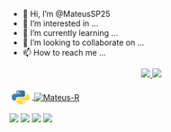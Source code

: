 - 👋 Hi, I’m @MateusSP25
- 👀 I’m interested in ...
- 🌱 I’m currently learning ...
- 💞️ I’m looking to collaborate on ...
- 📫 How to reach me ...

<!---
MateusSP25/MateusSP25 is a ✨ special ✨ repository because its `README.md` (this file) appears on your GitHub profile.
You can click the Preview link to take a look at your changes.
--->

<div align="center">
  <a href="https://github.com/MateusSP25">
  <img height="180em" src="https://github-readme-stats.vercel.app/api?username=MateusSP25&show_icons=true&theme=dark_blue&include_all_commits=true&count_private=true"/>
 <img height="180em" src="https://github-readme-stats.vercel.app/api/top-langs/?username=MateusSP25&layout=compact&langs_count=7&theme=dark"/>
</div>
  <div style="display: inline_block"><br>

  
  <img align="center" alt="Joseferson-Python" height="30" width="40" src="https://raw.githubusercontent.com/devicons/devicon/master/icons/python/python-original.svg">
  <img align="center" alt="Mateus-R" height="30" width="40"  src="https://cdn.jsdelivr.net/gh/devicons/devicon/icons/r/r-original.svg" />
                      <link rel="stylesheet" href="https://cdn.jsdelivr.net/gh/devicons/devicon@v2.15.1/devicon.min.css">
    
</div>
  
  <div> 

  <a href="https://www.instagram.com/josefersonbarreto" target="_blank"><img src="https://img.shields.io/badge/-Instagram-%23E4405F?style=for-the-badge&logo=instagram&logoColor=white" target="_blank"></a>
<a href="https://www.linkedin.com/in/joseferson-barreto-a06a55227" target="_blank"><img src="https://img.shields.io/badge/-LinkedIn-%230077B5?style=for-the-badge&logo=linkedin&logoColor=white" target="_blank"></a>
<a href="https://wa.me/+5583996936754" target="_blank"><img src="https://img.shields.io/badge/WhatsApp-25D366?style=for-the-badge&logo=whatsapp&logoColor=white" target="_blank"></a>
<a href="https://www.facebook.com/josefersom.barreto.3" target="_blank"><img src="https://img.shields.io/badge/Facebook-1877F2?style=for-the-badge&logo=facebook&logoColor=white" target="_blank"></a>
  
  
</div>
